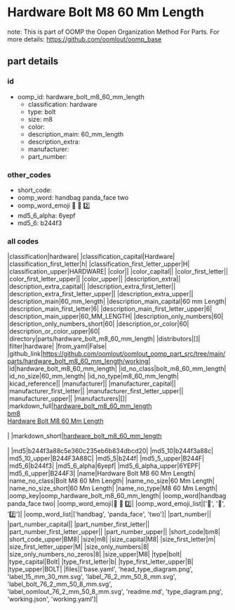 # Hardware Bolt M8 60 Mm Length  

note: This is part of OOMP the Oopen Organization Method For Parts. For more details: https://github.com/oomlout/oomp_base

##  part details





### id
* oomp_id: hardware_bolt_m8_60_mm_length
  * classification: hardware
  * type: bolt
  * size: m8
  * color: 
  * description_main: 60_mm_length
  * description_extra: 
  * manufacturer: 
  * part_number: 

### other_codes
* short_code: 
* oomp_word: handbag panda_face two
* oomp_word_emoji :handbag: :panda_face: :two:
* md5_6_alpha: 6yepf
* md5_6: b244f3

### all codes 
|classification|hardware|
|classification_capital|Hardware|
|classification_first_letter|h|
|classification_first_letter_upper|H|
|classification_upper|HARDWARE|
|color||
|color_capital||
|color_first_letter||
|color_first_letter_upper||
|color_upper||
|description_extra||
|description_extra_capital||
|description_extra_first_letter||
|description_extra_first_letter_upper||
|description_extra_upper||
|description_main|60_mm_length|
|description_main_capital|60 mm Length|
|description_main_first_letter|6|
|description_main_first_letter_upper|6|
|description_main_upper|60_MM_LENGTH|
|description_only_numbers|60|
|description_only_numbers_short|60|
|description_or_color|60|
|description_or_color_upper|60|
|directory|parts/hardware_bolt_m8_60_mm_length|
|distributors|[]|
|filter|hardware|
|from_yaml|False|
|github_link|https://github.com/oomlout/oomlout_oomp_part_src/tree/main/parts/hardware_bolt_m8_60_mm_length/working|
|id|hardware_bolt_m8_60_mm_length|
|id_no_class|bolt_m8_60_mm_length|
|id_no_size|60_mm_length|
|id_no_type|m8_60_mm_length|
|kicad_reference||
|manufacturer||
|manufacturer_capital||
|manufacturer_first_letter||
|manufacturer_first_letter_upper||
|manufacturer_upper||
|manufacturers|[]|
|markdown_full|[hardware_bolt_m8_60_mm_length](https://github.com/oomlout/oomlout_oomp_part_src/tree/main/parts/hardware_bolt_m8_60_mm_length/working)<br>[bm8](https://github.com/oomlout/oomlout_oomp_part_src/tree/main/parts/hardware_bolt_m8_60_mm_length/working)<br>[Hardware Bolt M8 60 Mm Length](https://github.com/oomlout/oomlout_oomp_part_src/tree/main/parts/hardware_bolt_m8_60_mm_length/working)<br><br>|
|markdown_short|[hardware_bolt_m8_60_mm_length](https://github.com/oomlout/oomlout_oomp_part_src/tree/main/parts/hardware_bolt_m8_60_mm_length/working)<br><br>|
|md5|b244f3a88c5e360c235eb6b834dbcd20|
|md5_10|b244f3a88c|
|md5_10_upper|B244F3A88C|
|md5_5|b244f|
|md5_5_upper|B244F|
|md5_6|b244f3|
|md5_6_alpha|6yepf|
|md5_6_alpha_upper|6YEPF|
|md5_6_upper|B244F3|
|name|Hardware Bolt M8 60 Mm Length|
|name_no_class|Bolt M8 60 Mm Length|
|name_no_size|60 Mm Length|
|name_no_size_short|60 Mm Length|
|name_no_type|M8 60 Mm Length|
|oomp_key|oomp_hardware_bolt_m8_60_mm_length|
|oomp_word|handbag panda_face two|
|oomp_word_emoji|:handbag: :panda_face: :two:|
|oomp_word_emoji_list|[':handbag:', ':panda_face:', ':two:']|
|oomp_word_list|['handbag', 'panda_face', 'two']|
|part_number||
|part_number_capital||
|part_number_first_letter||
|part_number_first_letter_upper||
|part_number_upper||
|short_code|bm8|
|short_code_upper|BM8|
|size|m8|
|size_capital|M8|
|size_first_letter|m|
|size_first_letter_upper|M|
|size_only_numbers|8|
|size_only_numbers_no_zeros|8|
|size_upper|M8|
|type|bolt|
|type_capital|Bolt|
|type_first_letter|b|
|type_first_letter_upper|B|
|type_upper|BOLT|
|files|['base.yaml', 'head_type_diagram.png', 'label_15_mm_30_mm.svg', 'label_76_2_mm_50_8_mm.svg', 'label_bolt_76_2_mm_50_8_mm.svg', 'label_oomlout_76_2_mm_50_8_mm.svg', 'readme.md', 'type_diagram.png', 'working.json', 'working.yaml']|
